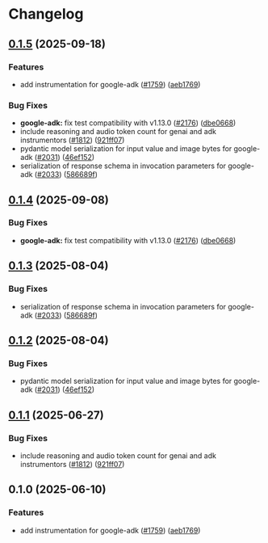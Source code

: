 # Changelog

## [0.1.5](https://github.com/luke-moehlenbrock/openinference/compare/python-openinference-instrumentation-google-adk-v0.1.4...python-openinference-instrumentation-google-adk-v0.1.5) (2025-09-18)


### Features

* add instrumentation for google-adk ([#1759](https://github.com/luke-moehlenbrock/openinference/issues/1759)) ([aeb1769](https://github.com/luke-moehlenbrock/openinference/commit/aeb17692d30cd8112bcad0990f1ec56491a59962))


### Bug Fixes

* **google-adk:** fix test compatibility with v1.13.0 ([#2176](https://github.com/luke-moehlenbrock/openinference/issues/2176)) ([dbe0668](https://github.com/luke-moehlenbrock/openinference/commit/dbe066844397be079e90900ab3eff9a920dbf436))
* include reasoning and audio token count for genai and adk instrumentors ([#1812](https://github.com/luke-moehlenbrock/openinference/issues/1812)) ([921ff07](https://github.com/luke-moehlenbrock/openinference/commit/921ff073e28ac2755b651dcdfac9ab3dbd673e70))
* pydantic model serialization for input value and image bytes for google-adk ([#2031](https://github.com/luke-moehlenbrock/openinference/issues/2031)) ([46ef152](https://github.com/luke-moehlenbrock/openinference/commit/46ef1522f73cf98f8c2b318b7afc7444160033b3))
* serialization of response schema in invocation parameters for google-adk ([#2033](https://github.com/luke-moehlenbrock/openinference/issues/2033)) ([586689f](https://github.com/luke-moehlenbrock/openinference/commit/586689f4ec6a37a6f3961740ebff4734f92ec3e5))

## [0.1.4](https://github.com/Arize-ai/openinference/compare/python-openinference-instrumentation-google-adk-v0.1.3...python-openinference-instrumentation-google-adk-v0.1.4) (2025-09-08)


### Bug Fixes

* **google-adk:** fix test compatibility with v1.13.0 ([#2176](https://github.com/Arize-ai/openinference/issues/2176)) ([dbe0668](https://github.com/Arize-ai/openinference/commit/dbe066844397be079e90900ab3eff9a920dbf436))

## [0.1.3](https://github.com/Arize-ai/openinference/compare/python-openinference-instrumentation-google-adk-v0.1.2...python-openinference-instrumentation-google-adk-v0.1.3) (2025-08-04)


### Bug Fixes

* serialization of response schema in invocation parameters for google-adk ([#2033](https://github.com/Arize-ai/openinference/issues/2033)) ([586689f](https://github.com/Arize-ai/openinference/commit/586689f4ec6a37a6f3961740ebff4734f92ec3e5))

## [0.1.2](https://github.com/Arize-ai/openinference/compare/python-openinference-instrumentation-google-adk-v0.1.1...python-openinference-instrumentation-google-adk-v0.1.2) (2025-08-04)


### Bug Fixes

* pydantic model serialization for input value and image bytes for google-adk ([#2031](https://github.com/Arize-ai/openinference/issues/2031)) ([46ef152](https://github.com/Arize-ai/openinference/commit/46ef1522f73cf98f8c2b318b7afc7444160033b3))

## [0.1.1](https://github.com/Arize-ai/openinference/compare/python-openinference-instrumentation-google-adk-v0.1.0...python-openinference-instrumentation-google-adk-v0.1.1) (2025-06-27)


### Bug Fixes

* include reasoning and audio token count for genai and adk instrumentors ([#1812](https://github.com/Arize-ai/openinference/issues/1812)) ([921ff07](https://github.com/Arize-ai/openinference/commit/921ff073e28ac2755b651dcdfac9ab3dbd673e70))

## 0.1.0 (2025-06-10)


### Features

* add instrumentation for google-adk ([#1759](https://github.com/Arize-ai/openinference/issues/1759)) ([aeb1769](https://github.com/Arize-ai/openinference/commit/aeb17692d30cd8112bcad0990f1ec56491a59962))
